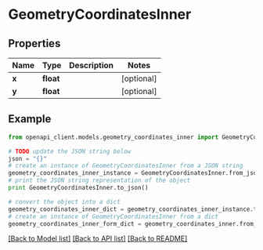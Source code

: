 # GeometryCoordinatesInner


## Properties
Name | Type | Description | Notes
------------ | ------------- | ------------- | -------------
**x** | **float** |  | [optional] 
**y** | **float** |  | [optional] 

## Example

```python
from openapi_client.models.geometry_coordinates_inner import GeometryCoordinatesInner

# TODO update the JSON string below
json = "{}"
# create an instance of GeometryCoordinatesInner from a JSON string
geometry_coordinates_inner_instance = GeometryCoordinatesInner.from_json(json)
# print the JSON string representation of the object
print GeometryCoordinatesInner.to_json()

# convert the object into a dict
geometry_coordinates_inner_dict = geometry_coordinates_inner_instance.to_dict()
# create an instance of GeometryCoordinatesInner from a dict
geometry_coordinates_inner_form_dict = geometry_coordinates_inner.from_dict(geometry_coordinates_inner_dict)
```
[[Back to Model list]](../README.md#documentation-for-models) [[Back to API list]](../README.md#documentation-for-api-endpoints) [[Back to README]](../README.md)


